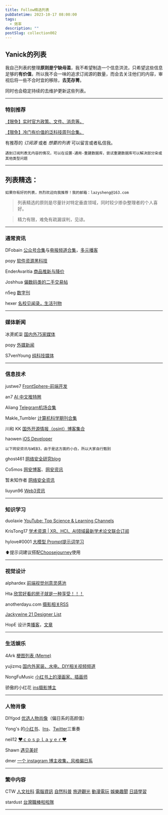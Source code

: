 ```yaml
---
title: Follow精选列表
pubDatetime: 2023-10-17 08:00:00
tags:
  - 效率
description: ""
postSlug: collection002
---
```


## Yanick的列表

我自己列表的整理**原则是宁缺毋滥**，我不希望制造一个信息洪流，只希望这些信息足够的**有价值**，所以我不会一味的追求订阅源的数量，而会去关注他们的内容，审视后将一些不合时宜的移除，**去芜存菁**。

同时也会稳定持续的去维护更新这些列表。

---

### 特别推荐

[【限免】实时官方政策、文件、消息等。](https://app.follow.is/list/67968259479950336)

[【限免】冷门有价值的泛科技周刊合集。](https://app.follow.is/list/68649150114432000)

有推荐的 _订阅源_ 或者 _想要的列表_ 可以留言或者私信我。

`遇到订阅列表无内容的情况，可以在设置-通用-重建数据库，尝试重建数据库可以解决部分染或其他类型问题`

---

## 列表精选：

`如果你有好的列表，热烈欢迎向我推荐！我的邮箱：lazysheng@163.com`

> 列表精选的原则是尽量针对特定垂直领域，同时较少掺杂整理者的个人喜好。

> 精力有限，难免有疏漏误判，见谅。

---

### 通常资讯

DFobain [公众号合集](https://app.follow.is/list/66414134067656704)与[电报频道合集](https://app.follow.is/list/68315202067588096)，[多元播客](https://app.follow.is/share/lists/68558762606010368)

popy [软件资源黑科技](https://app.follow.is/list/69187823966363648)

EnderAvaritia [商品推新与降价](https://app.follow.is/list/69329839057512448)

Joshhua [偏数码类的二手交易帖](https://app.follow.is/list/71030986150005760)

n5eg [数字刊](https://app.follow.is/share/lists/62734573855324160)

hexer [名校见闻录，生活刊物](https://app.follow.is/share/lists/71013390857225216)

---

### 媒体新闻

冰燙貳柒 [国内外75家媒体](https://app.follow.is/list/61626177689280512)

popy [外媒新闻](https://app.follow.is/list/69260144345565184)

S7venYoung [纯科技媒体](https://app.follow.is/list/71407654773172224)

---

### 信息技术

justwe7 [FrontSphere-前端开发](https://app.follow.is/list/68549887033041920)

an7 [AI 中文推特圈](https://app.follow.is/list/68227244472375296)

Aliang [Telegram机场合集](https://app.follow.is/list/69268287522500608)

Makle_Tumbler [计算机科学期刊合集](https://app.follow.is/list/69624039765426176)

川和 KK [国外开源情报（osint）博客集合](https://app.follow.is/list/69658736917083136)

haowen [iOS Developer](https://app.follow.is/list/67809261916145664)

`以下网安资讯与WEB3，由于是这方面的小白，所以大家自行甄别`

ghost461 [网络安全研究blog](https://app.follow.is/share/lists/72130896240766976)

Co5mos [网安博客](https://app.follow.is/list/69981927876663296)、[网安资讯](https://app.follow.is/list/69973972149661696)

暂未知作者 [网络安全资讯](https://app.follow.is/list/65372622031822848)

liuyun96 [Web3资讯](https://app.follow.is/list/67893356416026624)

---

### 知识学习

duolaxie [YouTube: Top Science & Learning Channels](https://app.follow.is/list/68951237389007872)

KrisTong17 [学术资源 | XR、HCI、AI领域最新学术论文联合订阅](https://app.follow.is/list/71008340709688320)

hylove#0001 [大模型 Prompt提示词学习](https://app.follow.is/share/lists/72906272954788864)

⬆️提示词建议搭配[Choosejourney](https://github.com/Yanick112/Choosejourney)使用

---

### 视觉设计

alphardex [前端视觉创意灵感池](https://app.follow.is/list/71373443578249216)

Hta [欣赏好看的房子就是一种享受！！！](https://app.follow.is/list/71434614254530560)

anotherdayu.com [摄影相关RSS](https://app.follow.is/list/60649442771759104)

[Jackywine 21 Designer List](https://app.follow.is/share/lists/60601711882955776)

HopE 设计类[播客](https://app.follow.is/share/lists/68922531213300736)，[文章](https://app.follow.is/share/lists/65582075953315840)

---

### 生活娱乐

4Ark [梗图列表 (Meme)](https://app.follow.is/list/63834202984090624)

yujizmq [国内外家装、水电、DIY相关视频频道](https://app.follow.is/list/70454562637248512)

NongFuMusic [小红书上的漫画家、插画师](https://app.follow.is/list/70391734854711296)

骄傲的小红花 [ins摄影博主](https://app.follow.is/list/68930743777827840)

---

### 人物肖像

DIYgod [优选人物肖像](https://app.follow.is/list/60580187699502080)（偏日系的高颜值）

Yong's 的[小红书](https://app.follow.is/list/66008546697676800)、[Ins](https://app.follow.is/list/66413668645401600)、[Twitter](https://app.follow.is/list/67805406301694976)三重奏

neil12 [♥ｃｏｓｐｌａｙｅｒ♥](https://app.follow.is/share/lists/72663967473750016)

Shawn [遇见美好](https://app.follow.is/share/lists/62011148130171904)

dmer [一个 instagram 博主收集，风格偏日系](https://app.follow.is/share/lists/73748823298702336)

---

### 繁中内容

CTW [人文社科](https://app.follow.is/share/lists/71896687156275200)
[電腦資訊](https://app.follow.is/share/lists/72720890043807744)
[自然科普](https://app.follow.is/share/lists/72720810998833152)
[旅遊觀光](https://app.follow.is/share/lists/72721022378293248)
[動漫電玩](https://app.follow.is/share/lists/72720739963613184)
[娛樂趣聞](https://app.follow.is/share/lists/72720661710970880)
[日語學習](https://app.follow.is/share/lists/72719752033054720)

stardust [台灣職棒啦啦隊](https://app.follow.is/share/lists/72690163908407296)

---
